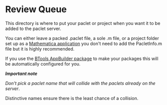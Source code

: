 <a id="toadd" style="width:0;height:0;margin:0;padding:0;">&zwnj;</a>

# Review Queue

This directory is where to put your paclet or project when you want it to be added to the paclet server.

You can either leave a packed .paclet file, a sole .m file, or a project folder set up as a  [Mathematica application](https://reference.wolfram.com/workbench/index.jsp?topic=%2Fcom.wolfram.eclipse.help%2Fhtml%2Ftasks%2Fapplications%2Fapplications.html)  you don't need to add the PacletInfo.m file but it is highly recommended.

If you use the  [BTools AppBuilder package](https://github.com/b3m2a1/mathematica-BTools/blob/master/project/examples/Paclets.md)  to make your packages this will be automatically configured for you.

***Important note***

*Don't pick a paclet name that will collide with the paclets already on the server*.

Distinctive names ensure there is the least chance of a collision.
